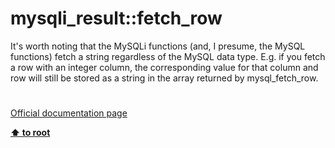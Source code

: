 # mysqli_result::fetch_row




<div class="phpcode"><span class="html">
It&apos;s worth noting that the MySQLi functions (and, I presume, the MySQL functions) fetch a string regardless of the MySQL data type. E.g. if you fetch a row with an integer column, the corresponding value for that column and row will still be stored as a string in the array returned by mysql_fetch_row.</span>
</div>
  

#

[Official documentation page](https://www.php.net/manual/en/mysqli-result.fetch-row.php)

**[⬆ to root](/)**